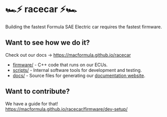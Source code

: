 # 🏎⚡️ racecar ⚡️🏎

Building the fastest Formula SAE Electric car requires the fastest firmware.

## Want to see how we do it?

Check out our docs → <https://macformula.github.io/racecar>

- [firmware/](firmware/) - C++ code that runs on our ECUs.
- [scripts/](scripts/) - Internal software tools for development and testing.
- [docs/](docs/) - Source files for generating our [documentation website](https://macformula.github.io/racecar).

## Want to contribute?

We have a guide for that! <https://macformula.github.io/racecar/firmware/dev-setup/>
